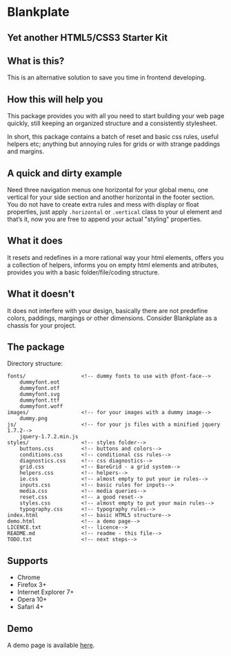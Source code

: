 # Blankplate

## Yet another HTML5/CSS3 Starter Kit

## What is this?

This is an alternative solution to save you time in frontend developing.

## How this will help you

This package provides you with all you need to start building your web page quickly, still keeping an organized structure and a consistently stylesheet.

In short, this package contains a batch of reset and basic css rules, useful helpers etc; anything but annoying rules for grids or with strange paddings and margins.

## A quick and dirty example

Need three navigation menus one horizontal for your global menu, one vertical for your side section and another horizontal in the footer section.
You do not have to create extra rules and mess with display or float properties, just apply
`.horizontal` or `.vertical` class to your ul element and that’s it, now you are free to append your actual "styling" properties.

## What it does

It resets and redefines in a more rational way your html elements, offers you a collection of helpers, informs you on empty html elements and atributes, provides you with a basic folder/file/coding structure.

## What it doesn't

It does not interfere with your design, basically there are not predefine colors, paddings, margings or other dimensions. Consider Blankplate as a chassis for your project.

## The package

Directory structure:

    fonts/                  <!-- dummy fonts to use with @font-face-->
        dummyfont.eot
        dummyfont.otf
        dummyfont.svg
        dummyfont.ttf
        dummyfont.woff
    images/                 <!-- for your images with a dummy image-->
        dummy.png
    js/                     <!-- for your js files with a minified jquery 1.7.2-->
        jquery-1.7.2.min.js
    styles/                 <!-- styles folder-->
        buttons.css         <!-- buttons and colors-->
        conditions.css      <!-- conditional css rules-->
        diagnostics.css     <!-- css diagnostics-->
        grid.css            <!-- BareGrid - a grid system-->
        helpers.css         <!-- helpers-->
        ie.css              <!-- almost empty to put your ie rules-->
        inputs.css          <!-- basic rules for inputs-->
        media.css           <!-- media queries-->
        reset.css           <!-- a good reset-->
        styles.css          <!-- almost empty to put your main rules-->
        typography.css      <!-- typography rules-->
    index.html              <!-- basic HTML5 structure-->
    demo.html               <!-- a demo page-->
    LICENCE.txt             <!-- licence-->
    README.md               <!-- readme - this file-->
    TODO.txt                <!-- next steps-->

## Supports

 - Chrome
 - Firefox 3+
 - Internet Explorer 7+
 - Opera 10+
 - Safari 4+

## Demo

A demo page is available [here][1].

  [1]: https://dl.dropbox.com/u/28039153/blankplate/demo.html